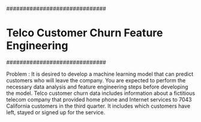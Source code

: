 ##############################
# Telco Customer Churn Feature Engineering
##############################

Problem : It is desired to develop a machine learning model that can predict customers who will leave the company.
You are expected to perform the necessary data analysis and feature engineering steps before developing the model.
Telco customer churn data includes information about a fictitious telecom company that provided home phone and 
Internet services to 7043 California customers in the third quarter. It includes which customers have left, 
stayed or signed up for the service.
